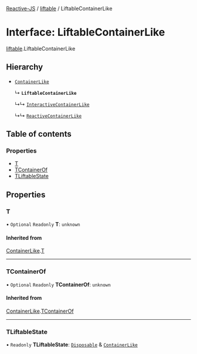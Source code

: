 [Reactive-JS](../README.md) / [liftable](../modules/liftable.md) / LiftableContainerLike

# Interface: LiftableContainerLike

[liftable](../modules/liftable.md).LiftableContainerLike

## Hierarchy

- [`ContainerLike`](container.ContainerLike.md)

  ↳ **`LiftableContainerLike`**

  ↳↳ [`InteractiveContainerLike`](interactiveContainer.InteractiveContainerLike.md)

  ↳↳ [`ReactiveContainerLike`](reactiveContainer.ReactiveContainerLike.md)

## Table of contents

### Properties

- [T](liftable.LiftableContainerLike.md#t)
- [TContainerOf](liftable.LiftableContainerLike.md#tcontainerof)
- [TLiftableState](liftable.LiftableContainerLike.md#tliftablestate)

## Properties

### T

• `Optional` `Readonly` **T**: `unknown`

#### Inherited from

[ContainerLike](container.ContainerLike.md).[T](container.ContainerLike.md#t)

___

### TContainerOf

• `Optional` `Readonly` **TContainerOf**: `unknown`

#### Inherited from

[ContainerLike](container.ContainerLike.md).[TContainerOf](container.ContainerLike.md#tcontainerof)

___

### TLiftableState

• `Readonly` **TLiftableState**: [`Disposable`](../classes/disposable.Disposable.md) & [`ContainerLike`](container.ContainerLike.md)

